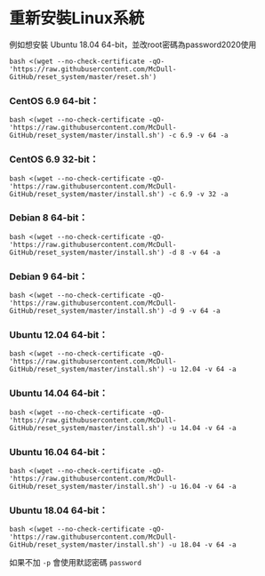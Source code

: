 # 重新安裝Linux系統

例如想安裝 Ubuntu 18.04 64-bit，並改root密碼為password2020使用

`bash <(wget --no-check-certificate -qO- 'https://raw.githubusercontent.com/McDull-GitHub/reset_system/master/reset.sh')`

### CentOS 6.9 64-bit：
`bash <(wget --no-check-certificate -qO- 'https://raw.githubusercontent.com/McDull-GitHub/reset_system/master/install.sh') -c 6.9 -v 64 -a`

### CentOS 6.9 32-bit：
`bash <(wget --no-check-certificate -qO- 'https://raw.githubusercontent.com/McDull-GitHub/reset_system/master/install.sh') -c 6.9 -v 32 -a`

### Debian 8 64-bit：
`bash <(wget --no-check-certificate -qO- 'https://raw.githubusercontent.com/McDull-GitHub/reset_system/master/install.sh') -d 8 -v 64 -a`

### Debian 9 64-bit：
`bash <(wget --no-check-certificate -qO- 'https://raw.githubusercontent.com/McDull-GitHub/reset_system/master/install.sh') -d 9 -v 64 -a`

### Ubuntu 12.04 64-bit：
`bash <(wget --no-check-certificate -qO- 'https://raw.githubusercontent.com/McDull-GitHub/reset_system/master/install.sh') -u 12.04 -v 64 -a`

### Ubuntu 14.04 64-bit：
`bash <(wget --no-check-certificate -qO- 'https://raw.githubusercontent.com/McDull-GitHub/reset_system/master/install.sh') -u 14.04 -v 64 -a`

### Ubuntu 16.04 64-bit：
`bash <(wget --no-check-certificate -qO- 'https://raw.githubusercontent.com/McDull-GitHub/reset_system/master/install.sh') -u 16.04 -v 64 -a`

### Ubuntu 18.04 64-bit：
`bash <(wget --no-check-certificate -qO- 'https://raw.githubusercontent.com/McDull-GitHub/reset_system/master/install.sh') -u 18.04 -v 64 -a`

如果不加 `-p` 會使用默認密碼 `password`
